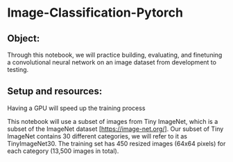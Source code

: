 # Image-Classification-Pytorch

## Object: 

Through this notebook, we will practice building, evaluating, and finetuning a convolutional neural network on an image dataset from development to testing.

## Setup and resources:

Having a GPU will speed up the training process

This notebook will use a subset of images from Tiny ImageNet, which is a subset of the ImageNet dataset [https://image-net.org/]. Our subset of Tiny ImageNet contains 30 different categories, we will refer to it as TinyImageNet30. The training set has 450 resized images (64x64 pixels) for each category (13,500 images in total).
